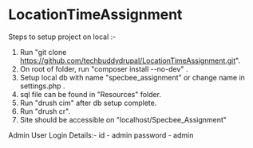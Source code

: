 # LocationTimeAssignment
Steps to setup project on local :-
1. Run "git clone https://github.com/techbuddydrupal/LocationTimeAssignment.git".
2. On root of folder, run "composer install --no-dev" .
3. Setup local db with name "specbee_assignment" or change name in settings.php .
4. sql file can be found in "Resources" folder.
5. Run "drush cim" after db setup complete.
6. Run "drush cr".
7. Site should be accessible on "localhost/Specbee_Assignment"

Admin User Login Details:-
id - admin
password - admin
